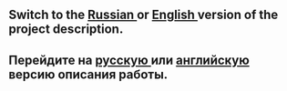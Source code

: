<h2> Switch to the <a href="https://github.com/RooBarsic/My_Projects/tree/master/Client-Server_Application/ru"> Russian </a> or <a href="https://github.com/RooBarsic/My_Projects/tree/master/Client-Server_Application/en"> English </a> version of the project description. </h2>

<h2> Перейдите на <a href="https://github.com/RooBarsic/My_Projects/tree/master/Client-Server_Application/ru"> русскую </a> или <a href="https://github.com/RooBarsic/My_Projects/tree/master/Client-Server_Application/en"> английскую </a> версию описания работы. </h2>
